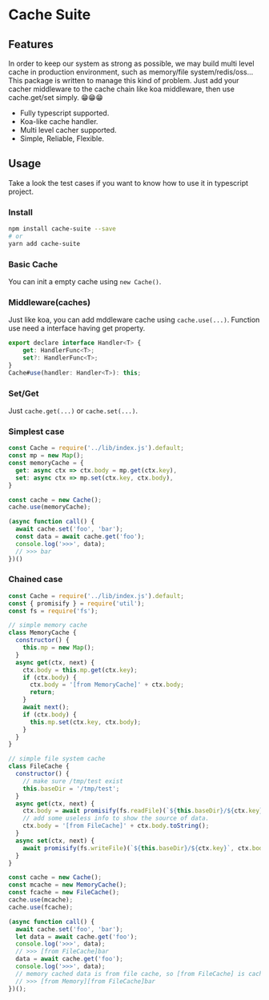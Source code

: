 # Cache Suite

## Features

In order to keep our system as strong as possible, we may build multi level cache in production environment, such as memory/file system/redis/oss... This package is written
to manage this kind of problem. Just add your cacher middleware to the cache chain like
koa middleware, then use cache.get/set simply. 😁😁😁

- Fully typescript supported.
- Koa-like cache handler.
- Multi level cacher supported.
- Simple, Reliable, Flexible.

## Usage

Take a look the test cases if you want to know how to use it in typescript project.

### Install

```bash
npm install cache-suite --save
# or
yarn add cache-suite
```

### Basic Cache

You can init a empty cache using ```new Cache()```.

### Middleware(caches)

Just like koa, you can add mddleware cache using ```cache.use(...)```. Function use need a interface having get property.

```js
export declare interface Handler<T> {
    get: HandlerFunc<T>;
    set?: HandlerFunc<T>;
}
Cache#use(handler: Handler<T>): this;
```

### Set/Get

Just ```cache.get(...)``` or ```cache.set(...)```.


### Simplest case

```js
const Cache = require('../lib/index.js').default;
const mp = new Map();
const memoryCache = {
  get: async ctx => ctx.body = mp.get(ctx.key),
  set: async ctx => mp.set(ctx.key, ctx.body),
}

const cache = new Cache();
cache.use(memoryCache);

(async function call() {
  await cache.set('foo', 'bar');
  const data = await cache.get('foo');
  console.log('>>>', data);
  // >>> bar
})()
```

### Chained case

```js
const Cache = require('../lib/index.js').default;
const { promisify } = require('util');
const fs = require('fs');

// simple memory cache
class MemoryCache {
  constructor() {
    this.mp = new Map();
  }
  async get(ctx, next) {
    ctx.body = this.mp.get(ctx.key);
    if (ctx.body) {
      ctx.body = '[from MemoryCache]' + ctx.body;
      return;
    }
    await next();
    if (ctx.body) {
      this.mp.set(ctx.key, ctx.body);
    }
  }
}

// simple file system cache
class FileCache {
  constructor() {
    // make sure /tmp/test exist
    this.baseDir = '/tmp/test';
  }
  async get(ctx, next) {
    ctx.body = await promisify(fs.readFile)(`${this.baseDir}/${ctx.key}`);
    // add some useless info to show the source of data.
    ctx.body = '[from FileCache]' + ctx.body.toString();
  }
  async set(ctx, next) {
    await promisify(fs.writeFile)(`${this.baseDir}/${ctx.key}`, ctx.body);
  }
}

const cache = new Cache();
const mcache = new MemoryCache();
const fcache = new FileCache();
cache.use(mcache);
cache.use(fcache);

(async function call() {
  await cache.set('foo', 'bar');
  let data = await cache.get('foo');
  console.log('>>>', data);
  // >>> [from FileCache]bar
  data = await cache.get('foo');
  console.log('>>>', data);
  // memory cached data is from file cache, so [from FileCache] is cached as raw data.
  // >>> [from Memory][from FileCache]bar
})();

```
